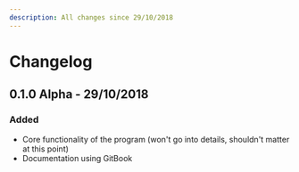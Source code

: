 ```yaml
---
description: All changes since 29/10/2018
---
```


# Changelog

## 0.1.0 Alpha - 29/10/2018

### Added

* Core functionality of the program \(won't go into details, shouldn't matter at this point\)
* Documentation using GitBook

